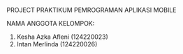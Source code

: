 PROJECT PRAKTIKUM PEMROGRAMAN APLIKASI MOBILE


NAMA ANGGOTA KELOMPOK:
1. Kesha Azka Afleni (124220023)
2. Intan Merlinda (124220026)
